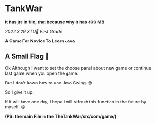 # TankWar

**it has jre in file, that because why it has 300 MB**

*2022.3.29 XTU🏫 First Grade*

**A Game For Novice To Learn Java**

## A Small Flag 🚩

Ok Although I want to set the choose panel about new game or ‍continue last game when you open the game.

But I don't kown how to use Java Swing. 😥

So I give it up.

If it will have one day, I hope i will refresh this function in the future by myself. 😋

**(PS: the main File in the TheTankWar/src/com/game/)**
